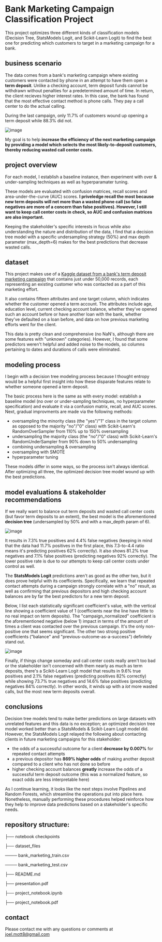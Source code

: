 # Bank Marketing Campaign Classification Project

This project optimizes three different kinds of classification models (Decision Tree, StatsModels Logit, and Scikit-Learn Logit) to find the best one for predicting which customers to target in a marketing campaign for a bank.

## business scenario
The data comes from a bank's marketing campaign where existing customers were contacted by phone in an attempt to have them open a **term deposit**. Unlike a checking account, term deposit funds cannot be withdrawn without penalties for a predetermined amount of time. In return, the client recieves higher interest rates. In this case, the bank has found that the most effective contact method is phone calls. They pay a call center to do the actual calling.

During the last campaign, only 11.7% of customers wound up opening a term deposit while 88.3% did not. 

![image](https://github.com/joeldmott/bank_marketing_classification_project/assets/51928528/690246a7-8dc6-488c-8f3e-f7371b9f8f1d)

My goal is to help **increase the efficiency of the next marketing campaign by providing a model which selects the most likely-to-deposit customers, thereby reducing wasted call center costs.** 

## project overview

For each model, I establish a baseline instance, then experiment with over & under-sampling techniques as well as hyperparamater tuning. 

These models are evaluated with confusion matrices, recall scores and area-under-the-curve (AUC) scores. **I priveledge recall the most because new term deposits will net more than a wasted phone call (so false negatives are more of a concern than false positives). However, I still want to keep call center costs in check, so AUC and confusion matrices are also important.**

Keeping the stakeholder's specific interests in focus while also understanding the nature and distribution of the data, I find that a decision tree model with a specific undersampling strategy (50%) and max depth parameter (max_depth=6) makes for the best predictions that decrease wasted calls. 

## dataset

This project makes use of a [Kaggle dataset from a bank's term deposit marketing campaign](https://www.kaggle.com/datasets/prakharrathi25/banking-dataset-marketing-targets/data) that contains just under 50,000 records, each representing an existing customer who was contacted as a part of this marketing effort. 

It also contains fifteen attributes and one target column, which indicates whether the customer opened a term account. The attributes include age, education level, current checking account balance, whether they've opened such an account before or have another loan with the bank, whether they've defaulted on a loan before, and data on how previous marketing efforts went for the client. 

This data is pretty clean and comprehensive (no NaN's, although there are some features with "unknown" categories). However, I found that some predictors weren't helpful and added noise to the models, so columns pertaining to dates and durations of calls were eliminated.

## modeling process

I begin with a decision tree modeling process because I thought entropy would be a helpful first insight into how these disparate features relate to whether someone opened a term deposit. 

The basic process here is the same as with every model: establish a baseline model (no over or under-sampling techniques, no hyperparameter specification) and evaluate it via a confusion matrix, recall, and AUC scores. Next, gradual improvments are made via the following methods:

- oversampling the minority class (the "yes"/"1" class in the target column as opposed to the majority "no"/"0" class) with Scikit-Learn's RandomOverSampler from 110% up to 150% oversampling
- undersampling the majority class (the "no"/"0" class) with Scikit-Learn's RandomUnderSampler from 90% down to 50% undersampling
- combining undersampling & oversampling
- oversampling with SMOTE
- hyperparameter tuning

These models differ in some ways, so the process isn't always identical. After optimizing all three, the optimized decision tree model wound up with the best predictions.

## model evaluations & stakeholder recommendations

If we really want to balance out term deposits and wasted call center costs (but favor term deposits to an extent), the best model is the aforementioned **decision tree** (undersampled by 50% and with a max_depth param of 6). 

![image](https://github.com/joeldmott/bank_marketing_classification_project/assets/51928528/85423fe3-2070-46af-8e60-76f05fd37fc1)

It results in 7.3% true positives and 4.4% false negatives (keeping in mind that the data had 11.7% positives in the first place, this 7.3-to-4.4 ratio means it's predicting positives 62% correctly). It also shows 81.2% true negatives and 7.1% false positives (predicting negatives 92% correctly). The lower positive rate is due to our attempts to keep call center costs under control as well.

The **StatsModels Logit** predictions aren't as good as the other two, but it does prove helpful with its coefficients. Specifically, we learn that repeated contact attempts during a campaign strongly correlate with a "no" result, as well as confirming that previous depositors and high checking account balances are by far the best predictors for a new term deposit. 

Below, I list each statistically significant coefficient's value, with the vertical line showing a coefficient value of 1 (coefficients near the line have little to no real impact on term deposits). The "campaign_normalized" coefficient is the aforementioned negative (below 1) impact in terms of the amount of times a client was contacted over the previous campaign. It's the only non-positive one that seems significant. The other two strong positive coefficients ("balance" and "previous-outcome-as-a-success") definitely stand out.

![image](https://github.com/joeldmott/bank_marketing_classification_project/assets/51928528/0e608945-d8ff-4897-bbad-b1a9710ebcfb)

Finally, if things change someday and call center costs really aren't too bad or the stakeholder isn't concerned with them nearly as much as term deposits, there's a Scikit-Learn Logit model that results in 9.6% true positives and 2.1% false negatives (predicting positives 82% correctly) while showing 73.7% true negatives and 14.6% false positives (predicting negatives 84% correctly). In other words, it winds up with a *lot* more wasted calls, but the most new term deposits overall.

## conclusions 

Decision tree models tend to make better predictions on large datasets with unrelated features and this data is no exception; an optimized decision tree model worked better than a StatsModels & Scikit-Learn Logit model did. However, the StatsModels Logit relayed the following about contacting clients in future marketing campaigns for this stakeholder:

- the odds of a successful outcome for a client **decrease by 0.007%** for repeated contact attempts 
- a previous depositor has **869% higher odds** of making another deposit compared to a client who has not done so before
- higher checking account balances **greatly** increase the odds of a successful term deposit outcome (this was a normalized feature, so exact odds are less interpretable here)

As I continue learning, it looks like the next steps involve Pipelines and Random Forests, which streamline the operations put into place here. Nonetheless, manually performing these procedures helped reinforce how they help to improve data predictions based on a stakeholder's specific needs.

## repository structure:
├── notebook checkpoints  

├── dataset_files

──── bank_marketing_train.csv

──── bank_marketing_test.csv 

├── README.md

├── presentation.pdf

├── project_notebook.ipynb

├── project_notebook.pdf

## contact

Please contact me with any questions or comments at joel.mott8@gmail.com
